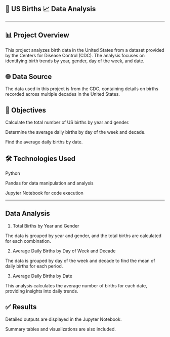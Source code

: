🍼 US Births 📈 Data Analysis
------------------------------
------------------------------


📊 Project Overview
--------------------

This project analyzes birth data in the United States from a dataset provided by the Centers for Disease Control (CDC). The analysis focuses on identifying birth trends by year, gender, day of the week, and date.

🌐 Data Source
---------------
The data used in this project is from the CDC, containing details on births recorded across multiple decades in the United States.

🎯 Objectives
--------------
Calculate the total number of US births by year and gender.

Determine the average daily births by day of the week and decade.

Find the average daily births by date.

🛠️ Technologies Used
---------------------
Python

Pandas for data manipulation and analysis

Jupyter Notebook for code execution

-----------------------------------------

Data Analysis
---------------
1. Total Births by Year and Gender

The data is grouped by year and gender, and the total births are calculated for each combination.

2. Average Daily Births by Day of Week and Decade

The data is grouped by day of the week and decade to find the mean of daily births for each period.

3. Average Daily Births by Date

This analysis calculates the average number of births for each date, providing insights into daily trends.

✅ Results
------------
Detailed outputs are displayed in the Jupyter Notebook.

Summary tables and visualizations are also included.



